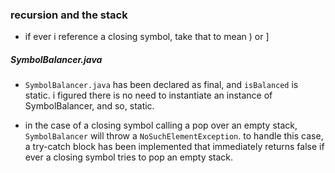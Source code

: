 ### recursion and the stack

* if ever i reference a closing symbol, take that to mean ) or ]

##### SymbolBalancer.java

*  `SymbolBalancer.java` has been declared as final, and `isBalanced` is static.  i figured there is no need to instantiate an instance of SymbolBalancer, and so, static. 

* in the case of a closing symbol calling a pop over an empty stack, `SymbolBalancer` will throw a `NoSuchElementException`.  to handle this case, a try-catch block has been implemented that immediately returns false if ever a closing symbol tries to pop an empty stack.